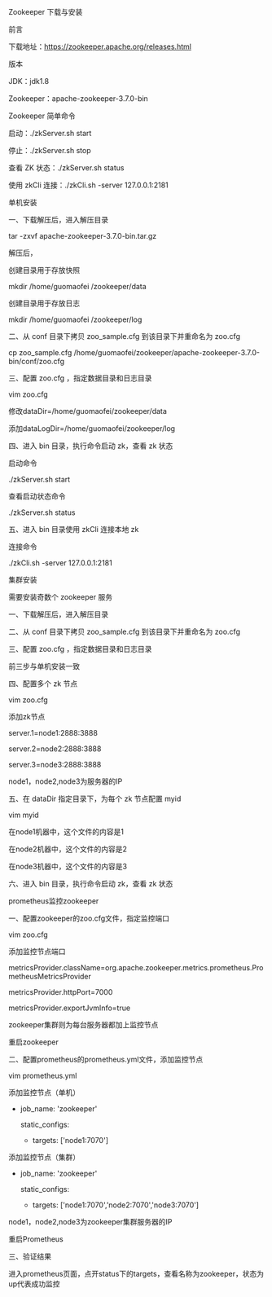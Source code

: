 Zookeeper 下载与安装

前言

下载地址：https://zookeeper.apache.org/releases.html

版本

JDK：jdk1.8

Zookeeper：apache-zookeeper-3.7.0-bin

Zookeeper 简单命令

启动：./zkServer.sh start

停止：./zkServer.sh stop

查看 ZK 状态：./zkServer.sh status

使用 zkCli 连接：./zkCli.sh -server 127.0.0.1:2181

单机安装

一、下载解压后，进入解压目录

tar -zxvf apache-zookeeper-3.7.0-bin.tar.gz

解压后，

创建目录用于存放快照

mkdir /home/guomaofei /zookeeper/data

创建目录用于存放日志

mkdir /home/guomaofei /zookeeper/log

二、从 conf 目录下拷贝 zoo_sample.cfg 到该目录下并重命名为 zoo.cfg

cp zoo_sample.cfg /home/guomaofei/zookeeper/apache-zookeeper-3.7.0-bin/conf/zoo.cfg

三、配置 zoo.cfg ，指定数据目录和日志目录

vim zoo.cfg

修改dataDir=/home/guomaofei/zookeeper/data

添加dataLogDir=/home/guomaofei/zookeeper/log

四、进入 bin 目录，执行命令启动 zk，查看 zk 状态

启动命令

./zkServer.sh start

查看启动状态命令

./zkServer.sh status

五、进入 bin 目录使用 zkCli 连接本地 zk

连接命令

./zkCli.sh -server 127.0.0.1:2181

集群安装

需要安装奇数个 zookeeper 服务

一、下载解压后，进入解压目录

二、从 conf 目录下拷贝 zoo_sample.cfg 到该目录下并重命名为 zoo.cfg

三、配置 zoo.cfg ，指定数据目录和日志目录

前三步与单机安装一致

四、配置多个 zk 节点

vim zoo.cfg

添加zk节点

server.1=node1:2888:3888

server.2=node2:2888:3888

server.3=node3:2888:3888

node1，node2,node3为服务器的IP

五、在 dataDir 指定目录下，为每个 zk 节点配置 myid

vim myid

在node1机器中，这个文件的内容是1

在node2机器中，这个文件的内容是2

在node3机器中，这个文件的内容是3

六、进入 bin 目录，执行命令启动 zk，查看 zk 状态

prometheus监控zookeeper

一、配置zookeeper的zoo.cfg文件，指定监控端口

vim zoo.cfg

添加监控节点端口

metricsProvider.className=org.apache.zookeeper.metrics.prometheus.PrometheusMetricsProvider

metricsProvider.httpPort=7000

metricsProvider.exportJvmInfo=true

zookeeper集群则为每台服务器都加上监控节点

重启zookeeper

二、配置prometheus的prometheus.yml文件，添加监控节点

vim prometheus.yml

添加监控节点（单机）

  - job_name: 'zookeeper'
  
    static_configs:
    
    - targets: ['node1:7070']
    
添加监控节点（集群）

  - job_name: 'zookeeper'
  
    static_configs:
    
    - targets: ['node1:7070','node2:7070','node3:7070']
    
node1，node2,node3为zookeeper集群服务器的IP

重启Prometheus

三、验证结果

进入prometheus页面，点开status下的targets，查看名称为zookeeper，状态为up代表成功监控